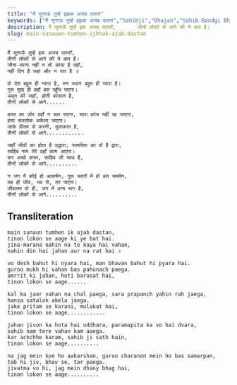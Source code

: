 ```yaml
---
title: "मैं सुनाऊं तुम्हें इझक अजब दास्तां"
keywords: ["मैं सुनाऊं तुम्हें इझक अजब दास्तां","Sahibji","Bhajan","Sahib Bandgi Bhajan","Sant Kabir Bhajan","bhajan lyrics","साहिब बंदगी भजन","भजन"]
description: मैं सुनाऊँ तुम्हें इक अजब दास्ताँ,       तीनों लोकों से आगे की ये बात है।       जीना-मरना नहीं न तो काया है वहाँ,       नहीं दिन है जहां और न रात है
slug: main-sunauan-tumhen-ijhhak-ajab-dastan
---
```


  
    मैं सुनाऊँ तुम्हें इक अजब दास्ताँ,  
    तीनों लोकों से आगे की ये बात है।  
    जीना-मरना नहीं न तो काया है वहाँ,  
    नहीं दिन है जहां और न रात है ॥  
  
    वो देश बहुत ही न्यारा है, मन भावन बहुत ही प्यारा है।  
    गुरू मुख ही वहाँ बस पहुँच पाएगा।  
    अमृत की जहाँ, होती बरसात है,  
    तीनों लोकों से आगे......  
  
    काल का ज़ोर वहाँ न चल पाएगा, सारा प्रपंच यहीं रह जाएगा,  
    हंसा सतलोक अकेला जाएगा।  
    जाके प्रीतम से करनी, मुलाकात है,  
    तीनों लोकों से आगे............  
  
    जहाँ जीवों का होता है उद्धारा, परमपिता का वो है द्वारा,  
    साहिब नाम तेरे वहाँ काम आएगा।  
    कर अच्छे करम, साहिब जी साथ हैं,  
    तीनों लोकों से आगे..........  
  
    न जग में कोई हो आकर्षण, गुरू चरणों में हो बस समर्पण,  
    तब ही जीव, भव से, तर पाएगा।  
    जीवात्मा वो ही, जग में धन्य भाग है,  
    तीनों लोकों से आगे..........  


## Transliteration

  
    main sunaun tumhen ik ajab dastan,  
    tinon lokon se aage ki ye bat hai.  
    jina-marana nahin na to kaya hai vahan,  
    nahin din hai jahan aur na rat hai ॥  
  
    vo desh bahut hi nyara hai, man bhavan bahut hi pyara hai.  
    guroo mukh hi vahan bas pahunach paega.  
    amrrit ki jahan, hoti barasat hai,  
    tinon lokon se aage......  
  
    kal ka jaor vahan na chal paega, sara prapanch yahin rah jaega,  
    hansa satalok akela jaega.  
    jake pritam se karani, mulakat hai,  
    tinon lokon se aage............  
  
    jahan jivon ka hota hai uddhara, paramapita ka vo hai dvara,  
    sahib nam tere vahan kam aaega.  
    kar achchhe karam, sahib ji sath hain,  
    tinon lokon se aage..........  
  
    na jag mein koe ho aakarshan, guroo charanon mein ho bas samarpan,  
    tab hi jiv, bhav se, tar paega.  
    jivatma vo hi, jag mein dhany bhag hai,  
    tinon lokon se aage..........  

  
